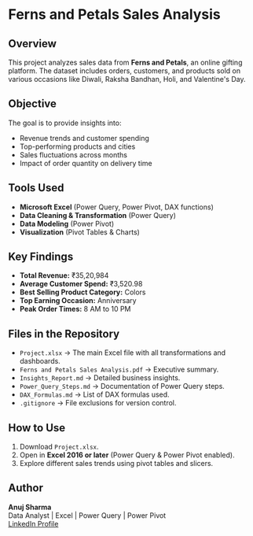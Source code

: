 # Ferns and Petals Sales Analysis

## Overview
This project analyzes sales data from **Ferns and Petals**, an online gifting platform. The dataset includes orders, customers, and products sold on various occasions like Diwali, Raksha Bandhan, Holi, and Valentine's Day. 

## Objective
The goal is to provide insights into:
- Revenue trends and customer spending
- Top-performing products and cities
- Sales fluctuations across months
- Impact of order quantity on delivery time

## Tools Used
- **Microsoft Excel** (Power Query, Power Pivot, DAX functions)
- **Data Cleaning & Transformation** (Power Query)
- **Data Modeling** (Power Pivot)
- **Visualization** (Pivot Tables & Charts)

## Key Findings
- **Total Revenue:** ₹35,20,984
- **Average Customer Spend:** ₹3,520.98
- **Best Selling Product Category:** Colors
- **Top Earning Occasion:** Anniversary
- **Peak Order Times:** 8 AM to 10 PM

## Files in the Repository
- `Project.xlsx` → The main Excel file with all transformations and dashboards.
- `Ferns and Petals Sales Analysis.pdf` → Executive summary.
- `Insights_Report.md` → Detailed business insights.
- `Power_Query_Steps.md` → Documentation of Power Query steps.
- `DAX_Formulas.md` → List of DAX formulas used.
- `.gitignore` → File exclusions for version control.

## How to Use
1. Download `Project.xlsx`.
2. Open in **Excel 2016 or later** (Power Query & Power Pivot enabled).
3. Explore different sales trends using pivot tables and slicers.

## Author
**Anuj Sharma**  
Data Analyst | Excel | Power Query | Power Pivot  
[LinkedIn Profile](linkedin.com/in/anuj-sharma-40215bb6)
